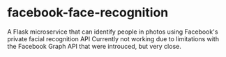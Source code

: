 # facebook-face-recognition
A Flask microservice that can identify people in photos using Facebook's private facial recognition API
Currently not working due to limitations with the Facebook Graph API that were introuced, but very close.
